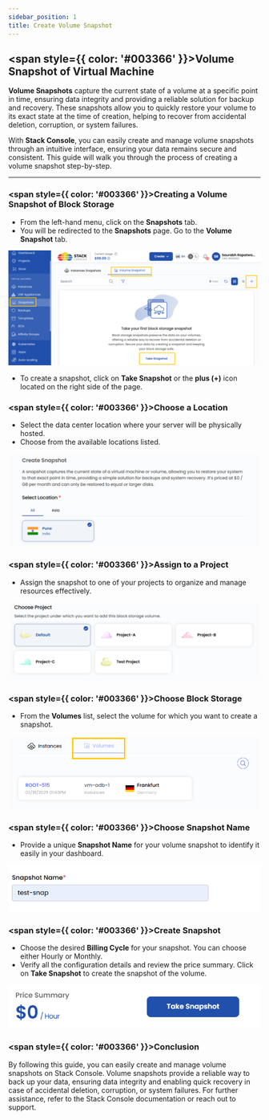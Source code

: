 ```yaml
---
sidebar_position: 1
title: Create Volume Snapshot
---
```


## <span style={{ color: '#003366' }}>Volume Snapshot of Virtual Machine</span>

**Volume Snapshots** capture the current state of a volume at a specific point in time, ensuring data integrity and providing a reliable solution for backup and recovery. These snapshots allow you to quickly restore your volume to its exact state at the time of creation, helping to recover from accidental deletion, corruption, or system failures.

With **Stack Console**, you can easily create and manage volume snapshots through an intuitive interface, ensuring your data remains secure and consistent. This guide will walk you through the process of creating a volume snapshot step-by-step.

----------

### <span style={{ color: '#003366' }}>Creating a Volume Snapshot of Block Storage</span>

- From the left-hand menu, click on the **Snapshots** tab.
- You will be redirected to the **Snapshots** page. Go to the **Volume Snapshot** tab.

![Volume Snapshot Page](images/stackconsole-create-volume-snap.png)

- To create a snapshot, click on **Take Snapshot** or the **plus (+)** icon located on the right side of the page.

### <span style={{ color: '#003366' }}>Choose a Location</span>

- Select the data center location where your server will be physically hosted.
- Choose from the available locations listed.

![Choose Location](images/stackconsole-create-snapshot-vm-instance-location.png)

### <span style={{ color: '#003366' }}>Assign to a Project</span>

- Assign the snapshot to one of your projects to organize and manage resources effectively.

![Assign to Project](images/stackconsole-create-block-storages-select-project.png)

### <span style={{ color: '#003366' }}>Choose Block Storage</span>

- From the **Volumes** list, select the volume for which you want to create a snapshot.

![Choose Block Storage](images/stackconsole-create-volume-storage-snap.png)

### <span style={{ color: '#003366' }}>Choose Snapshot Name</span>

- Provide a unique **Snapshot Name** for your volume snapshot to identify it easily in your dashboard.

![Choose Snapshot Name](images/stackconsole-create-snapshot-vm-instance-snapshot.png)

### <span style={{ color: '#003366' }}>Create Snapshot</span>

- Choose the desired **Billing Cycle** for your snapshot. You can choose either Hourly or Monthly.
- Verify all the configuration details and review the price summary. Click on **Take Snapshot** to create the snapshot of the volume.

![Create Snapshot](images/stackconsole-create-snapshot-vm-instance-snapshot-takesnap.png)

### <span style={{ color: '#003366' }}>Conclusion</span>

By following this guide, you can easily create and manage volume snapshots on Stack Console. Volume snapshots provide a reliable way to back up your data, ensuring data integrity and enabling quick recovery in case of accidental deletion, corruption, or system failures. For further assistance, refer to the Stack Console documentation or reach out to support.
